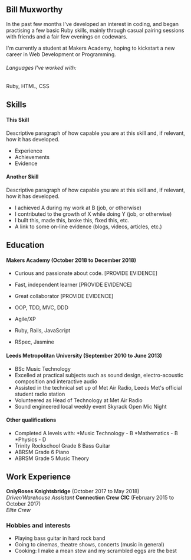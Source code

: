 ## Bill Muxworthy

In the past few months I've developed an interest in coding, and began practising a few basic Ruby skills, mainly through casual pairing sessions with friends and a fair few evenings on codewars.

I'm currently a student at Makers Academy, hoping to kickstart a new career in Web Development or Programming.

###### Languages I've worked with:
Ruby, HTML, CSS

## Skills

#### This Skill

Descriptive paragraph of how capable you are at this skill and, if relevant, how it has developed.

- Experience
- Achievements
- Evidence

#### Another Skill

Descriptive paragraph of how capable you are at this skill and, if relevant, how it has developed.

- I achieved A during my work at B (job, or otherwise)
- I contributed to the growth of X while doing Y (job, or otherwise)
- I built this, made this, broke this, fixed this, etc.
- A link to some on-line evidence (blogs, videos, articles, etc.)

## Education

#### Makers Academy (October 2018 to December 2018)

- Curious and passionate about code. [PROVIDE EVIDENCE]
- Fast, independent learner [PROVIDE EVIDENCE]
- Great collaborator [PROVIDE EVIDENCE]

- OOP, TDD, MVC, DDD
- Agile/XP
- Ruby, Rails, JavaScript
- RSpec, Jasmine

#### Leeds Metropolitan University (September 2010 to June 2013)

- BSc Music Technology
- Excelled at practical subjects such as sound design, electro-acoustic composition and interactive audio
- Assisted in the technical set up of Met Air Radio, Leeds Met's official student radio station
- Volunteered as Head of Technology at Met Air Radio
- Sound engineered local weekly event Skyrack Open Mic Night

#### Other qualifications

- Completed A levels with:
  *Music Technology - B
  *Mathematics - B
  *Physics - D
- Trinity Rockschool Grade 8 Bass Guitar
- ABRSM Grade 6 Piano
- ABRSM Grade 5 Music Theory

## Work Experience

**OnlyRoses Knightsbridge** (October 2017 to May 2018)    
*Driver/Warehouse Assistant*
**Connection Crew CIC** (February 2015 to October 2017)   
*Elite Crew*  

### Hobbies and interests
- Playing bass guitar in hard rock band
- Going to cinemas, theatre shows, concerts (music in general)
- Cooking: I make a mean stew and my scrambled eggs are the best
